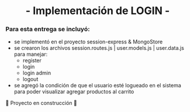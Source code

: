  <h1 align="center"> - Implementación de LOGIN -  </h1>

### Para esta entrega se incluyó:
- se implementó en el proyecto session-express & MongoStore
- se crearon los archivos session.routes.js |  user.models.js | user.data.js para manejar:
    - register
    - login
    - login admin
    - logout
- se agregó la condición de que el usuario esté logueado en el sistema para poder visualizar agregar productos al carrito

:construction: Proyecto en construcción :construction: